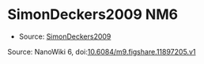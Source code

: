 <a name="material" />

# SimonDeckers2009 NM6
<script type="application/ld+json">
  {
    "@context": "https://schema.org/",
    "@type": "ChemicalSubstance",
    "@id": "https://egonw.github.io/nanowiki/nanowiki175.html#material",
    "http://purl.org/dc/terms/conformsTo":
      {
        "@type": "CreativeWork",
        "@id": "https://bioschemas.org/profiles/ChemicalSubstance/0.4-RELEASE/"
      },
    "identfier": "175",
    "name": "SimonDeckers2009 NM6",
    "url": "https://egonw.github.io/nanowiki/nanowiki175.html#material",
    "sameAs": "http://127.0.0.1/mediawiki/index.php/Special:URIResolver/SimonDeckers2009_NM6"
  }
</script>


* Source: [SimonDeckers2009](SimonDeckers2009.md)


Source: NanoWiki 6, doi:[10.6084/m9.figshare.11897205.v1](https://doi.org/10.6084/m9.figshare.11897205.v1)

